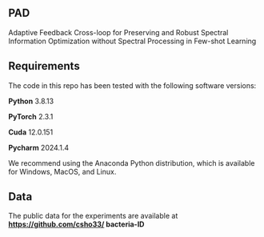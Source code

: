 **PAD**
----------------------------------------------------------------------------------------------------------------------------------------
Adaptive Feedback Cross-loop for Preserving and Robust Spectral Information Optimization without Spectral Processing in Few-shot Learning

**Requirements**
----------------------------------------------------------------------------------------------------------------------------------------
The code in this repo has been tested with the following software versions:

**Python** 3.8.13

**PyTorch** 2.3.1

**Cuda** 12.0.151

**Pycharm** 2024.1.4

We recommend using the Anaconda Python distribution, which is available for Windows, MacOS, and Linux.

**Data**
----------------------------------------------------------------------------------------------------------------------------------------
The public data for the experiments are available at **https://github.com/csho33/ bacteria-ID**
